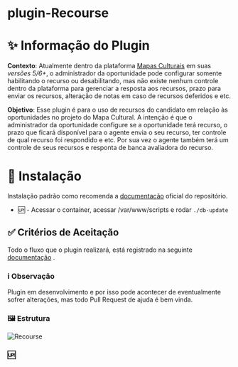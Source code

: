 # plugin-Recourse

# ✨ Informação do Plugin


**Contexto**: Atualmente dentro da plataforma [Mapas Culturais](https://github.com/mapasculturais/mapasculturais) em suas *versões 5/6+*, o administrador da oportunidade pode configurar somente habilitando o recurso ou desabilitando, mas não existe nenhum controle dentro da plataforma para gerenciar a resposta aos recursos, prazo para enviar os recursos, alteração de notas em caso de recursos deferidos e etc.

**Objetivo**: Esse plugin é para o uso de recursos do candidato em relação às oportunidades no projeto do Mapa Cultural. A intenção é que o administrador da oportunidade configure se a oportunidade terá recurso, o prazo que ficará disponível para o agente envia o seu recurso, ter controle de qual recurso foi respondido e etc. Por sua vez o agente também terá um controle de seus recursos e responta de banca avaliadora do recurso.


# 🚀 Instalação

Instalação padrão como recomenda a [documentação](https://mapasculturais.gitbook.io/documentacao-para-desenvolvedores/formacao-para-desenvolvedores/plugins) oficial do repositório.

- 🆙 - Acessar o container, acessar /var/www/scripts e rodar  `./db-update`

## ✅ Critérios de Aceitação

Todo o fluxo que o plugin realizará, está registrado na seguinte [documentação](https://docs.google.com/document/d/e/2PACX-1vQkPpfsQ_1h6fc6WQK1NIh4_1R_vNdXHrlHJpg34en-NglQiIaUKg9RxRcQzAdYfu4P7GDHHgdeiArh/pub) .

### ℹ️ Observação
Plugin em desenvolvimento e por isso pode acontecer de eventualmente sofrer alterações, mas todo Pull Request de ajuda é bem vinda.

### 🖼️ Estrutura
![Recourse](https://github.com/secultce/plugin-Recourse/assets/7341117/6221de08-1b5e-4f56-9163-865afcd0643b)


### 🆙
